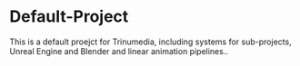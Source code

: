 # Default-Project
This is a default proejct for Trinumedia, including systems for sub-projects, Unreal Engine and Blender and linear animation pipelines.. 
